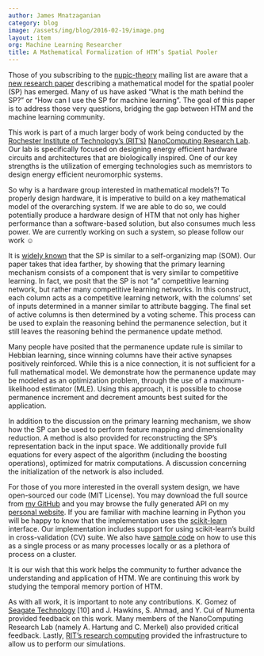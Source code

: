 ```yaml
---
author: James Mnatzaganian
category: blog
image: /assets/img/blog/2016-02-19/image.png
layout: item
org: Machine Learning Researcher
title: A Mathematical Formalization of HTM’s Spatial Pooler
---
```


Those of you subscribing to the [nupic-theory](http://lists.numenta.org/mailman/listinfo/nupic-theory_lists.numenta.org) mailing list are aware that a [new research paper](http://arxiv.org/abs/1601.06116) describing a mathematical model for the spatial pooler (SP) has emerged. Many of us have asked “What is the math behind the SP?” or “How can I use the SP for machine learning”. The goal of this paper is to address those very questions, bridging the gap between HTM and the machine learning community.

This work is part of a much larger body of work being conducted by the [Rochester Institute of Technology’s (RIT’s)](http://www.rit.edu/) [NanoComputing Research Lab](https://www.rit.edu/kgcoe/nanolab/). Our lab is specifically focused on designing energy efficient hardware circuits and architectures that are biologically inspired. One of our key strengths is the utilization of emerging technologies such as memristors to design energy efficient neuromorphic systems.

So why is a hardware group interested in mathematical models?! To properly design hardware, it is imperative to build on a key mathematical model of the overarching system. If we are able to do so, we could potentially produce a hardware design of HTM that not only has higher performance than a software-based solution, but also consumes much less power. We are currently working on such a system, so please follow our work ☺

It is [widely known](https://github.com/numenta/nupic/wiki/CLA-for-ML-AI-Researchers) that the SP is similar to a self-organizing map (SOM). Our paper takes that idea farther, by showing that the primary learning mechanism consists of a component that is very similar to competitive learning. In fact, we posit that the SP is not “a” competitive learning network, but rather many competitive learning networks. In this construct, each column acts as a competitive learning network, with the columns’ set of inputs determined in a manner similar to attribute bagging. The final set of active columns is then determined by a voting scheme. This process can be used to explain the reasoning behind the permanence selection, but it still leaves the reasoning behind the permanence update method.

Many people have posited that the permanence update rule is similar to Hebbian learning, since winning columns have their active synapses positively reinforced. While this is a nice connection, it is not sufficient for a full mathematical model. We demonstrate how the permanence update may be modeled as an optimization problem, through the use of a maximum-likelihood estimator (MLE). Using this approach, it is possible to choose permanence increment and decrement amounts best suited for the application.

In addition to the discussion on the primary learning mechanism, we show how the SP can be used to perform feature mapping and dimensionality reduction. A method is also provided for reconstructing the SP’s representation back in the input space. We additionally provide full equations for every aspect of the algorithm (including the boosting operations), optimized for matrix computations. A discussion concerning the initialization of the network is also included.

For those of you more interested in the overall system design, we have open-sourced our code (MIT License). You may download the full source from [my GitHub](https://github.com/tehtechguy/mHTM) and you may browse the fully generated API on my [personal website](http://techtorials.me/mHTM/). If you are familiar with machine learning in Python you will be happy to know that the implementation uses the [scikit-learn](http://scikit-learn.org/stable/) interface. Our implementation includes support for using scikit-learn’s build in cross-validation (CV) suite. We also have [sample code](https://github.com/tehtechguy/mHTM/tree/master/src/examples) on how to use this as a single process or as many processes locally or as a plethora of process on a cluster.

It is our wish that this work helps the community to further advance the understanding and application of HTM. We are continuing this work by studying the temporal memory portion of HTM.

As with all work, it is important to note any contributions. K. Gomez of [Seagate Technology](http://www.seagate.com/) [10] and J. Hawkins, S. Ahmad, and Y. Cui of Numenta provided feedback on this work. Many members of the NanoComputing Research Lab (namely A. Hartung and C. Merkel) also provided critical feedback. Lastly, [RIT’s research computing](http://rc.rit.edu/) provided the infrastructure to allow us to perform our simulations.
